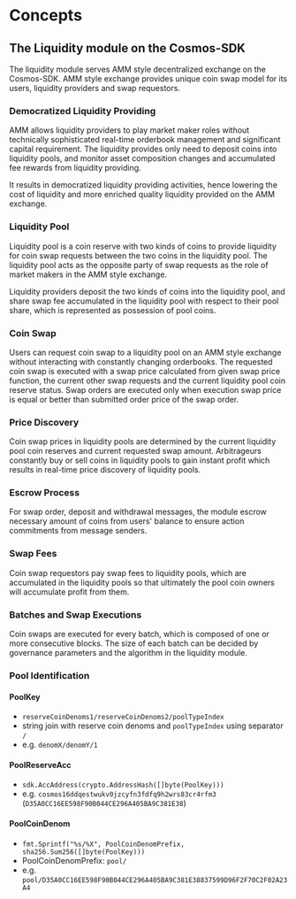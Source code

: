 <!--
order: 1
-->

# Concepts


## The Liquidity module on the Cosmos-SDK

The liquidity module serves AMM style decentralized exchange on the Cosmos-SDK. AMM style exchange provides unique coin swap model for its users, liquidity providers and swap requestors.

### Democratized Liquidity Providing

AMM allows liquidity providers to play market maker roles without technically sophisticated real-time orderbook management and significant capital requirement. The liquidity provides only need to deposit coins into liquidity pools, and monitor asset composition changes and accumulated fee rewards from liquidity providing.

It results in democratized liquidity providing activities, hence lowering the cost of liquidity and more enriched quality liquidity provided on the AMM exchange.

### Liquidity Pool

Liquidity pool is a coin reserve with two kinds of coins to provide liquidity for coin swap requests between the two coins in the liquidity pool. The liquidity pool acts as the opposite party of swap requests as the role of market makers in the AMM style exchange.

Liquidity providers deposit the two kinds of coins into the liquidity pool, and share swap fee accumulated in the liquidity pool with respect to their pool share, which is represented as possession of pool coins.

### Coin Swap

Users can request coin swap to a liquidity pool on an AMM style exchange without interacting with constantly changing orderbooks. The requested coin swap is executed with a swap price calculated from given swap price function, the current other swap requests and the current liquidity pool coin reserve status. Swap orders are executed only when execution swap price is equal or better than submitted order price of the swap order.

### Price Discovery

Coin swap prices in liquidity pools are determined by the current liquidity pool coin reserves and current requested swap amount. Arbitrageurs constantly buy or sell coins in liquidity pools to gain instant profit which results in real-time price discovery of liquidity pools.

### Escrow Process

For swap order, deposit and withdrawal messages, the module escrow necessary amount of coins from users' balance to ensure action commitments from message senders.

### Swap Fees

Coin swap requestors pay swap fees to liquidity pools, which are accumulated in the liquidity pools so that ultimately the pool coin owners will accumulate profit from them.

### Batches and Swap Executions

Coin swaps are executed for every batch, which is composed of one or more consecutive blocks. The size of each batch can be decided by governance parameters and the algorithm in the liquidity module.

### Pool Identification

#### PoolKey
- `reserveCoinDenoms1/reserveCoinDenoms2/poolTypeIndex`
- string join with reserve coin denoms and `poolTypeIndex` using separator `/`
- e.g. `denomX/denomY/1`

#### PoolReserveAcc
- `sdk.AccAddress(crypto.AddressHash([]byte(PoolKey)))`
- e.g. `cosmos16ddqestwukv0jzcyfn3fdfq9h2wrs83cr4rfm3` (`D35A0CC16EE598F90B044CE296A405BA9C381E38`)

#### PoolCoinDenom
- `fmt.Sprintf("%s/%X", PoolCoinDenomPrefix, sha256.Sum256([]byte(PoolKey)))`
- PoolCoinDenomPrefix: `pool/`
- e.g. `pool/D35A0CC16EE598F90B044CE296A405BA9C381E38837599D96F2F70C2F02A23A4`